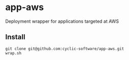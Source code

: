 # app-aws

Deployment wrapper for applications targeted at AWS

## Install

```shell
git clone git@github.com:cyclic-software/app-aws.git
wrap.sh
```
